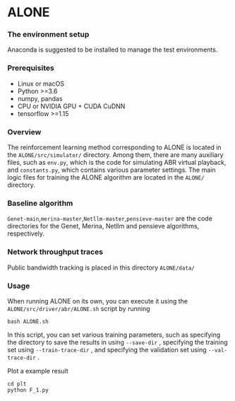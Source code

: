 # ALONE

### The environment setup
Anaconda is suggested to be installed to manage the test environments.

### Prerequisites
- Linux or macOS
- Python >=3.6
- numpy, pandas
- CPU or NVIDIA GPU + CUDA CuDNN
- tensorflow >=1.15

### Overview
The reinforcement learning method corresponding to ALONE is located in the ```ALONE/src/simulator/``` directory.
Among them, there are many auxiliary files, such as ```env.py```, 
which is the code for simulating ABR virtual playback, and ```constants.py```, 
which contains various parameter settings.
The main logic files for training the ALONE algorithm are located in the ```ALONE/``` directory.

### Baseline algorithm
```Genet-main```,```merina-master```,```Netllm-master```,```pensieve-master``` are the code directories for the Genet, Merina,  Netllm and pensieve algorithms, respectively.

### Network throughput traces
Public bandwidth tracking is placed in this directory ```ALONE/data/```


### Usage
When running ALONE on its own, you can execute it using the ```ALONE/src/driver/abr/ALONE.sh``` script by running 
```
bash ALONE.sh
```
In this script, you can set various training parameters, 
such as specifying the directory to save the results in using ```--save-dir``` , 
specifying the training set using ```--train-trace-dir``` , 
and specifying the validation set using ```--val-trace-dir``` .

Plot a example result
```
cd plt
python F_1.py
```



